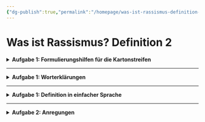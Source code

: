 ```yaml
---
{"dg-publish":true,"permalink":"/homepage/was-ist-rassismus-definition-2/"}
---
```


# Was ist Rassismus? Definition 2

<details>
    <summary><b>Aufgabe 1: Formulierungshilfen für die Kartonstreifen</b></summary>
<u>Rassismus...</u><ul>
    <li>... ist gekennzeichnet durch...</li>
    <li>... legitimiert...</li>
    <li>... kann sich zeigen in ...</li>
    <li>... basiert auf der Annahme, dass ...</li>
    <li>... klassifiziert Menschen nach ...</li>
    <li>... kann erkannt werden an ...</li>
    <li>... zeigt/äußert sind in/durch ...</li></ul>
</details>

---

<details>
    <summary><b>Aufgabe 1: Worterklärungen</b></summary>
<ul>
    <li><u>-ismus:</u> Suffix -ismus dient der Worbildung; das entstandene Wort bezeichnet oft ein Gedanken- und Glaubenssystem, wie etwa eine Lehre oder eine Ideologie</li></ul>
    <ul><li><u>Ideologie:</u> eine Denkweise über Mensch und Gesellschaft,die zu bestimmten Zielen führen und diese unterstützen soll</li></ul>
    <ul><li><u>pseudowissenschaftlich:</u> nur dem Anschein nach wissenschaftlich</li></ul>
    <ul><li><u>biologistisch (von Biologismus):</u> eine philosophische und weltanschauliche Position, die menschliche Verhaltensweisen und gesellschaftliche Zusammenhänge vordringlich durch biologische Gesetzmäßigkeiten zu erklären versucht</li></ul>
    <ul><li><u>legitimieren:</u> für legitim erklären, als rechtmäßig anerkennen</li></ul>    
</details>

---

<details>
    <summary><b>Aufgabe 1: Definition in einfacher Sprache</b></summary>Rassismus ist die Überzeugung, dass Menschen aufgrund ihrer Rasse, Hautfarbe oder Herkunft besser oder schlechter als andere sind. Diese Idee wird oft mit falschen wissenschaftlichen Argumenten verteidigt.
    Rassismus hat viel mit Macht zu tun: Er wird benutzt, um Macht zu behalten und zu rechtfertigen. In diesem Zuge werden bestimmte Menschen schlecht behandelt, ausgegrenzt oder sogar getötet.
</details>

---

<details>
    <summary><b>Aufgabe 2: Anregungen</b></summary>
<ul>
    <li>Ein Fußballtrainer setzt einen Spieler mit afrikanischen Wurzeln immer als Stürmer ein. Beschreibe, wie der Trainier seine Aufstellung "entlang pseudowissenschaftlicher biologistischer Kategorien" entscheidet.</li></ul>
    <ul><li>Ein einflussreicher Geschäftsführer eines großen Unternehmens nutzt rassistische Stereotype, um bestimmte Gruppen von Mitarbeitern systematisch zu benachteiligen und sie von Führungspositionen fernzuhalten. Erkläre, inwiefern heirbei die "rassistische Ideologier [...] der Machererhaltung" dient.</li></ul>
    <ul><li>Ein Vermieter mit rassistischer Gesinnung lehnt einen Mieter mit ausländischer Herkunft ab. Erkläre, wie er mithilfe seiner rassistischen Ideologie diese "Ausgrenzung" legitimieren würde.</li></ul>
    <ul><li>Erläutere, wie ein Arbeitgeber mit rassistischer Haltung seine ausländischen Mitarbeiter im Vergleich zu seinen einheimischen Arbeitern behandeln würde, wenn er aufgrund seiner rassistischen Ideologie eine "Ausbeutung" als legitim ansehen würde.</li></ul>
    <ul><li>Erläutere, inwiefern die Nazis die "Ermordung von Menschen" durch ihre Ideologie der "arischen Überlegenheit" legitimierten.</li>
    </ul>
</details>
